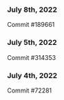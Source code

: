 ### July 8th, 2022

Commit #189661

### July 5th, 2022

Commit #314353


### July 4th, 2022

Commit #72281
